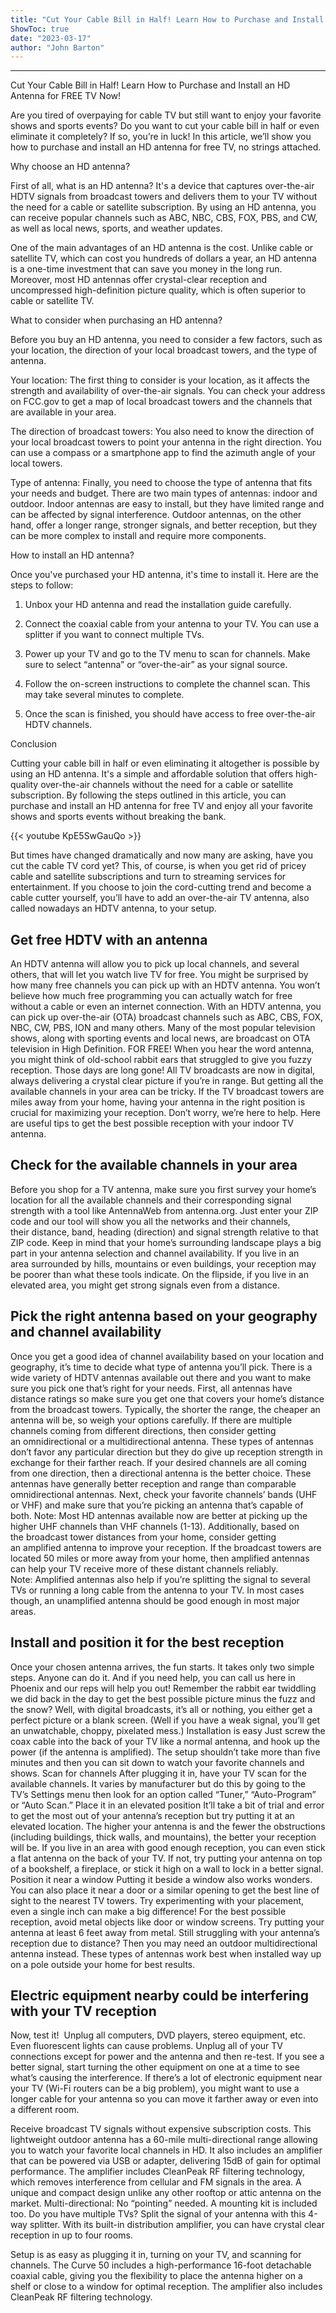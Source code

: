 ```yaml
---
title: "Cut Your Cable Bill in Half! Learn How to Purchase and Install an HD Antenna for FREE TV Now!"
ShowToc: true 
date: "2023-03-17"
author: "John Barton"
---
```

*****
Cut Your Cable Bill in Half! Learn How to Purchase and Install an HD Antenna for FREE TV Now!

Are you tired of overpaying for cable TV but still want to enjoy your favorite shows and sports events? Do you want to cut your cable bill in half or even eliminate it completely? If so, you’re in luck! In this article, we’ll show you how to purchase and install an HD antenna for free TV, no strings attached.

Why choose an HD antenna?

First of all, what is an HD antenna? It's a device that captures over-the-air HDTV signals from broadcast towers and delivers them to your TV without the need for a cable or satellite subscription. By using an HD antenna, you can receive popular channels such as ABC, NBC, CBS, FOX, PBS, and CW, as well as local news, sports, and weather updates.

One of the main advantages of an HD antenna is the cost. Unlike cable or satellite TV, which can cost you hundreds of dollars a year, an HD antenna is a one-time investment that can save you money in the long run. Moreover, most HD antennas offer crystal-clear reception and uncompressed high-definition picture quality, which is often superior to cable or satellite TV.

What to consider when purchasing an HD antenna?

Before you buy an HD antenna, you need to consider a few factors, such as your location, the direction of your local broadcast towers, and the type of antenna.

Your location: The first thing to consider is your location, as it affects the strength and availability of over-the-air signals. You can check your address on FCC.gov to get a map of local broadcast towers and the channels that are available in your area.

The direction of broadcast towers: You also need to know the direction of your local broadcast towers to point your antenna in the right direction. You can use a compass or a smartphone app to find the azimuth angle of your local towers.

Type of antenna: Finally, you need to choose the type of antenna that fits your needs and budget. There are two main types of antennas: indoor and outdoor. Indoor antennas are easy to install, but they have limited range and can be affected by signal interference. Outdoor antennas, on the other hand, offer a longer range, stronger signals, and better reception, but they can be more complex to install and require more components.

How to install an HD antenna?

Once you've purchased your HD antenna, it's time to install it. Here are the steps to follow:

1. Unbox your HD antenna and read the installation guide carefully.

2. Connect the coaxial cable from your antenna to your TV. You can use a splitter if you want to connect multiple TVs.

3. Power up your TV and go to the TV menu to scan for channels. Make sure to select “antenna” or “over-the-air” as your signal source.

4. Follow the on-screen instructions to complete the channel scan. This may take several minutes to complete.

5. Once the scan is finished, you should have access to free over-the-air HDTV channels.

Conclusion

Cutting your cable bill in half or even eliminating it altogether is possible by using an HD antenna. It's a simple and affordable solution that offers high-quality over-the-air channels without the need for a cable or satellite subscription. By following the steps outlined in this article, you can purchase and install an HD antenna for free TV and enjoy all your favorite shows and sports events without breaking the bank.

{{< youtube KpE5SwGauQo >}} 



But times have changed dramatically and now many are asking, have you cut the cable TV cord yet?
This, of course, is when you get rid of pricey cable and satellite subscriptions and turn to streaming services for entertainment.
If you choose to join the cord-cutting trend and become a cable cutter yourself, you’ll have to add an over-the-air TV antenna, also called nowadays an HDTV antenna, to your setup.

 
## Get free HDTV with an antenna


An HDTV antenna will allow you to pick up local channels, and several others, that will let you watch live TV for free. You might be surprised by how many free channels you can pick up with an HDTV antenna. You won’t believe how much free programming you can actually watch for free without a cable or even an internet connection.
With an HDTV antenna, you can pick up over-the-air (OTA) broadcast channels such as ABC, CBS, FOX, NBC, CW, PBS, ION and many others. Many of the most popular television shows, along with sporting events and local news, are broadcast on OTA television in High Definition. FOR FREE!
When you hear the word antenna, you might think of old-school rabbit ears that struggled to give you fuzzy reception. Those days are long gone! All TV broadcasts are now in digital, always delivering a crystal clear picture if you’re in range.
But getting all the available channels in your area can be tricky. If the TV broadcast towers are miles away from your home, having your antenna in the right position is crucial for maximizing your reception.
Don’t worry, we’re here to help. Here are useful tips to get the best possible reception with your indoor TV antenna.

 
## Check for the available channels in your area


Before you shop for a TV antenna, make sure you first survey your home’s location for all the available channels and their corresponding signal strength with a tool like AntennaWeb from antenna.org.
Just enter your ZIP code and our tool will show you all the networks and their channels, their distance, band, heading (direction) and signal strength relative to that ZIP code.
Keep in mind that your home’s surrounding landscape plays a big part in your antenna selection and channel availability. If you live in an area surrounded by hills, mountains or even buildings, your reception may be poorer than what these tools indicate. On the flipside, if you live in an elevated area, you might get strong signals even from a distance.

 
## Pick the right antenna based on your geography and channel availability


Once you get a good idea of channel availability based on your location and geography, it’s time to decide what type of antenna you’ll pick. There is a wide variety of HDTV antennas available out there and you want to make sure you pick one that’s right for your needs.
First, all antennas have distance ratings so make sure you get one that covers your home’s distance from the broadcast towers. Typically, the shorter the range, the cheaper an antenna will be, so weigh your options carefully.
If there are multiple channels coming from different directions, then consider getting an omnidirectional or a multidirectional antenna. These types of antennas don’t favor any particular direction but they do give up reception strength in exchange for their farther reach.
If your desired channels are all coming from one direction, then a directional antenna is the better choice. These antennas have generally better reception and range than comparable omnidirectional antennas.
Next, check your favorite channels’ bands (UHF or VHF) and make sure that you’re picking an antenna that’s capable of both. Note: Most HD antennas available now are better at picking up the higher UHF channels than VHF channels (1-13).
Additionally, based on the broadcast tower distances from your home, consider getting an amplified antenna to improve your reception. If the broadcast towers are located 50 miles or more away from your home, then amplified antennas can help your TV receive more of these distant channels reliably.
Note: Amplified antennas also help if you’re splitting the signal to several TVs or running a long cable from the antenna to your TV.
In most cases though, an unamplified antenna should be good enough in most major areas.

 
## Install and position it for the best reception


Once your chosen antenna arrives, the fun starts. It takes only two simple steps. Anyone can do it. And if you need help, you can call us here in Phoenix and our reps will help you out!
Remember the rabbit ear twiddling we did back in the day to get the best possible picture minus the fuzz and the snow?
Well, with digital broadcasts, it’s all or nothing, you either get a perfect picture or a blank screen. (Well if you have a weak signal, you’ll get an unwatchable, choppy, pixelated mess.)
Installation is easy
Just screw the coax cable into the back of your TV like a normal antenna, and hook up the power (if the antenna is amplified). The setup shouldn’t take more than five minutes and then you can sit down to watch your favorite channels and shows.
Scan for channels
After plugging it in, have your TV scan for the available channels. It varies by manufacturer but do this by going to the TV’s Settings menu then look for an option called “Tuner,” “Auto-Program” or “Auto Scan.”
Place it in an elevated position
It’ll take a bit of trial and error to get the most out of your antenna’s reception but try putting it at an elevated location. The higher your antenna is and the fewer the obstructions (including buildings, thick walls, and mountains), the better your reception will be.
If you live in an area with good enough reception, you can even stick a flat antenna on the back of your TV. If not, try putting your antenna on top of a bookshelf, a fireplace, or stick it high on a wall to lock in a better signal.
Position it near a window
Putting it beside a window also works wonders. You can also place it near a door or a similar opening to get the best line of sight to the nearest TV towers. Try experimenting with your placement, even a single inch can make a big difference!
For the best possible reception, avoid metal objects like door or window screens. Try putting your antenna at least 6 feet away from metal.
Still struggling with your antenna’s reception due to distance? Then you may need an outdoor multidirectional antenna instead. These types of antennas work best when installed way up on a pole outside your home for best results.

 
## Electric equipment nearby could be interfering with your TV reception


Now, test it!  Unplug all computers, DVD players, stereo equipment, etc. Even fluorescent lights can cause problems. Unplug all of your TV connections except for power and the antenna and then re-test. If you see a better signal, start turning the other equipment on one at a time to see what’s causing the interference.
If there’s a lot of electronic equipment near your TV (Wi-Fi routers can be a big problem), you might want to use a longer cable for your antenna so you can move it farther away or even into a different room.

Receive broadcast TV signals without expensive subscription costs. This lightweight outdoor antenna has a 60-mile multi-directional range allowing you to watch your favorite local channels in HD.
It also includes an amplifier that can be powered via USB or adapter, delivering 15dB of gain for optimal performance. The amplifier includes CleanPeak RF filtering technology, which removes interference from cellular and FM signals in the area.
A unique and compact design unlike any other rooftop or attic antenna on the market. Multi-directional: No “pointing” needed. A mounting kit is included too.
Do you have multiple TVs? Split the signal of your antenna with this 4-way splitter. With its built-in distribution amplifier, you can have crystal clear reception in up to four rooms.

Setup is as easy as plugging it in, turning on your TV, and scanning for channels. The Curve 50 includes a high-performance 16-foot detachable coaxial cable, giving you the flexibility to place the antenna higher on a shelf or close to a window for optimal reception.
The amplifier also includes CleanPeak RF filtering technology.




